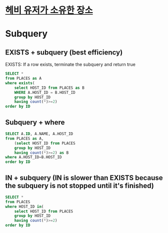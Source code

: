 # [헤비 유저가 소유한 장소](https://school.programmers.co.kr/learn/courses/30/lessons/77487)
# Subquery
## EXISTS + subquery (best efficiency)
EXISTS: If a row exists, terminate the subquery and return true
~~~sql
SELECT *
from PLACES as A
where exists(
    select HOST_ID from PLACES as B
    WHERE A.HOST_ID = B.HOST_ID
    group by HOST_ID
    having count(*)>=2)
order by ID
~~~

## Subquery + where
~~~sql
SELECT A.ID, A.NAME, A.HOST_ID
from PLACES as A,
    (select HOST_ID from PLACES
    group by HOST_ID
    having count(*)>=2) as B
where A.HOST_ID=B.HOST_ID
order by ID
~~~

## IN + subquery (IN is slower than EXISTS because the subquery is not stopped until it's finished)
~~~sql
SELECT *
from PLACES
where HOST_ID in(
    select HOST_ID from PLACES
    group by HOST_ID
    having count(*)>=2)
order by ID
~~~
